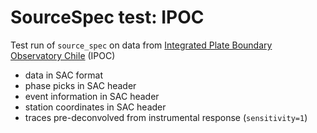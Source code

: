 # SourceSpec test: IPOC

Test run of `source_spec` on data from [Integrated Plate Boundary
Observatory Chile](https://www.ipoc-network.org) (IPOC)

- data in SAC format
- phase picks in SAC header
- event information in SAC header
- station coordinates in SAC header
- traces pre-deconvolved from instrumental response (`sensitivity=1`)
